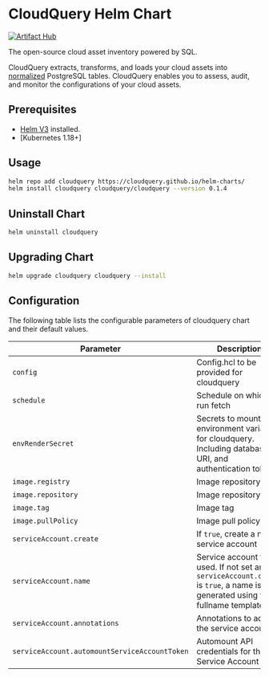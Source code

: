 
# CloudQuery Helm Chart

[![Artifact Hub](https://img.shields.io/endpoint?url=https://artifacthub.io/badge/repository/cloudquery)](https://artifacthub.io/packages/search?repo=cloudquery)

The open-source cloud asset inventory powered by SQL.

CloudQuery extracts, transforms, and loads your cloud assets into [normalized](https://hub.cloudquery.io) PostgreSQL tables. CloudQuery enables you to assess, audit, and monitor the configurations of your cloud assets.

## Prerequisites

* [Helm V3](https://helm.sh/) installed.
* [Kubernetes 1.18+]

## Usage

```bash
helm repo add cloudquery https://cloudquery.github.io/helm-charts/
helm install cloudquery cloudquery/cloudquery --version 0.1.4
```

## Uninstall Chart

```bash
helm uninstall cloudquery
```

## Upgrading Chart

```bash
helm upgrade cloudquery cloudquery --install
```

## Configuration

The following table lists the configurable parameters of cloudquery chart and their default values.

| Parameter | Description | Default |
| --------- | ----------- | ------- |
| `config` | Config.hcl to be provided for cloudquery | `0 0 * * *` |
| `schedule` | Schedule on which to run fetch | `''` |
| `envRenderSecret` | Secrets to mount as environment variable for cloudquery. Including database URI, and authentication tokens | `{}` |
| `image.registry` | Image repository | `ghcr.io` |
| `image.repository` | Image repository | `cloudquery/cloudquery` |
| `image.tag` | Image tag | `{{RELEASE_VERSION}}` |
| `image.pullPolicy` | Image pull policy | `IfNotPresent` |
| `serviceAccount.create` | If `true`, create a new service account | `true` |
| `serviceAccount.name` | Service account to be used. If not set and `serviceAccount.create` is `true`, a name is generated using the fullname template |  |
| `serviceAccount.annotations` | Annotations to add to the service account |  |
| `serviceAccount.automountServiceAccountToken` | Automount API credentials for the Service Account | `true` |
